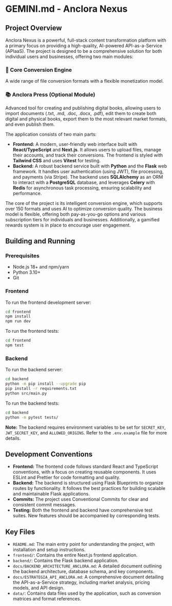 # GEMINI.md - Anclora Nexus

## Project Overview

Anclora Nexus is a powerful, full-stack content transformation platform with a primary focus on providing a high-quality, AI-powered API-as-a-Service (APIaaS). The project is designed to be a comprehensive solution for both individual users and businesses, offering two main modules:

### 🔄 Core Conversion Engine
A wide range of file conversion formats with a flexible monetization model.

### 📚 Anclora Press (Optional Module)
Advanced tool for creating and publishing digital books, allowing users to import documents (.txt, .md, .doc, .docx, .pdf), edit them to create both digital and physical books, export them to the most relevant market formats, and even publish them.

The application consists of two main parts:

*   **Frontend:** A modern, user-friendly web interface built with **React/TypeScript** and **Next.js**. It allows users to upload files, manage their accounts, and track their conversions. The frontend is styled with **Tailwind CSS** and uses **Vitest** for testing.
*   **Backend:** A robust backend service built with **Python** and the **Flask** web framework. It handles user authentication (using JWT), file processing, and payments (via Stripe). The backend uses **SQLAlchemy** as an ORM to interact with a **PostgreSQL** database, and leverages **Celery** with **Redis** for asynchronous task processing, ensuring scalability and performance.

The core of the project is its intelligent conversion engine, which supports over 150 formats and uses AI to optimize conversion quality. The business model is flexible, offering both pay-as-you-go options and various subscription tiers for individuals and businesses. Additionally, a gamified rewards system is in place to encourage user engagement.

## Building and Running

### Prerequisites

*   Node.js 18+ and npm/yarn
*   Python 3.10+
*   Git

### Frontend

To run the frontend development server:

```bash
cd frontend
npm install
npm run dev
```

To run the frontend tests:

```bash
cd frontend
npm test
```

### Backend

To run the backend server:

```bash
cd backend
python -m pip install --upgrade pip
pip install -r requirements.txt
python src/main.py
```

To run the backend tests:

```bash
cd backend
python -m pytest tests/
```

**Note:** The backend requires environment variables to be set for `SECRET_KEY`, `JWT_SECRET_KEY`, and `ALLOWED_ORIGINS`. Refer to the `.env.example` file for more details.

## Development Conventions

*   **Frontend:** The frontend code follows standard React and TypeScript conventions, with a focus on creating reusable components. It uses ESLint and Prettier for code formatting and quality.
*   **Backend:** The backend is structured using Flask Blueprints to organize routes by functionality. It follows the best practices for building scalable and maintainable Flask applications.
*   **Commits:** The project uses Conventional Commits for clear and consistent commit messages.
*   **Testing:** Both the frontend and backend have comprehensive test suites. New features should be accompanied by corresponding tests.

## Key Files

*   `README.md`: The main entry point for understanding the project, with installation and setup instructions.
*   `frontend/`: Contains the entire Next.js frontend application.
*   `backend/`: Contains the Flask backend application.
*   `docs/BACKEND_ARCHITECTURE_ANCLORA.md`: A detailed document outlining the backend architecture, database schema, and key components.
*   `docs/ESTRATEGIA_API_ANCLORA.md`: A comprehensive document detailing the API-as-a-Service strategy, including market analysis, pricing models, and API design.
*   `data/`: Contains data files used by the application, such as conversion matrices and format references.
